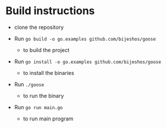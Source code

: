 # Build instructions

- clone the repository

- Run `go build -o go.examples github.com/bijeshos/goose`
    - to build the project

- Run `go install -o go.examples github.com/bijeshos/goose`
    - to install the binaries

- Run `./goose`
    - to run the binary

- Run `go run main.go`
    - to run main program    